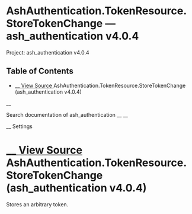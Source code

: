 # AshAuthentication.TokenResource.StoreTokenChange — ash_authentication v4.0.4

Project: ash_authentication v4.0.4

## Table of Contents

- [ __ View Source ](external_link) AshAuthentication.TokenResource.StoreTokenChange (ash_authentication v4.0.4)

__

Search documentation of ash_authentication __ __

__ Settings

#  [ __ View Source ](external_link) AshAuthentication.TokenResource.StoreTokenChange (ash_authentication v4.0.4)

Stores an arbitrary token.
